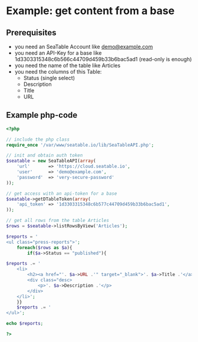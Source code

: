# Example: get content from a base

## Prerequisites

* you need an SeaTable Account like demo@example.com
* you need an API-Key for a base like 1d3303315348c6b566c44709d459b33b6bac5ad1 (read-only is enough)
* you need the name of the table like Articles
* you need the columns of this Table:
  * Status (single select)
  * Description
  * Title
  * URL

## Example php-code


```php
<?php

// include the php class
require_once '/var/www/seatable.io/lib/SeaTableAPI.php';

// init and obtain auth token
$seatable = new SeaTableAPI(array(
    'url'       => 'https://cloud.seatable.io',
    'user'      => 'demo@example.com',
    'password'  => 'very-secure-password'
));

// get access with an api-token for a base
$seatable->getDTableToken(array(
	'api_token' => '1d3303315348c6b577c44709d459b33b6bac5ad1',
));

// get all rows from the table Articles
$rows = $seatable->listRowsByView('Articles');

$reports = '
<ul class="press-reports">';
	foreach($rows as $a){
		if($a->Status == "published"){

$reports .= '
    <li>
        <h2><a href="'. $a->URL .'" target="_blank">'. $a->Title .'</a></h2>
        <div class="desc>
            <p>'. $a->Description .'</p>
        </div>
    </li>';
	}}
	$reports .= '
</ul>';

echo $reports;

?>
```
